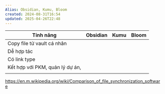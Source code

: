 ```yaml
---
Alias: Obsidian, Kumu, Bloom
created: 2024-08-31T16:54
updated: 2025-04-26T22:48
---
```


| Tính năng                       | Obsidian | Kumu | Bloom |
| ------------------------------- | -------- | ---- | ----- |
| Copy file từ vault cá nhân      |          |      |       |
| Dễ hợp tác                      |          |      |       |
| Có link type                    |          |      |       |
| Kết hợp với PKM, quản lý dự án, |          |      |       |
|                                 |          |      |       |

https://en.m.wikipedia.org/wiki/Comparison_of_file_synchronization_software
